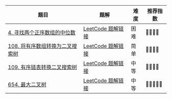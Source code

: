 | 题目                                                                                          | 题解                                                                                                                                                   | 难度 | 推荐指数 |
| --------------------------------------------------------------------------------------------- | ------------------------------------------------------------------------------------------------------------------------------------------------------ | ---- | -------- |
| [4. 寻找两个正序数组的中位数 ](https://leetcode-cn.com/problems/median-of-two-sorted-arrays/) | [LeetCode 题解链接](https://leetcode-cn.com/problems/median-of-two-sorted-arrays/solution/shua-chuan-lc-po-su-jie-fa-fen-zhi-jie-f-wtu2/) | 困难 | 🤩🤩🤩🤩 |
| [108. 将有序数组转换为二叉搜索树](https://leetcode.cn/problems/convert-sorted-array-to-binary-search-tree/) | [LeetCode 题解链接](https://leetcode.cn/problems/convert-sorted-array-to-binary-search-tree/solutions/2436639/gong-shui-san-xie-jian-dan-di-gui-fen-zh-nzqx/) | 简单 | 🤩🤩🤩🤩 |
| [109. 有序链表转换二叉搜索树](https://leetcode.cn/problems/convert-sorted-list-to-binary-search-tree/) | [LeetCode 题解链接](https://leetcode.cn/problems/convert-sorted-list-to-binary-search-tree/solutions/2436644/gong-shui-san-xie-jian-dan-di-gui-fen-zh-6t1x/) | 中等 | 🤩🤩🤩🤩 |
| [654. 最大二叉树](https://leetcode.cn/problems/maximum-binary-tree/) | [LeetCode 题解链接](https://leetcode.cn/problems/maximum-binary-tree/solution/by-ac_oier-s0wc/) | 中等 | 🤩🤩🤩🤩🤩 |

